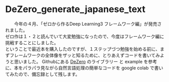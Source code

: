 # DeZero_generate_japanese_text
　　今年の４月、「ゼロから作るDeep Learning3 フレームワーク編」が発売されました。\
ゼロ作は１・２と読んでいて大変勉強になったので、今度はフレームワーク編に挑戦することにしました。\
ということで最近本を購入したのですが、１ステップづつ勉強を始める前に、まずフレームワークの全体像をザッと知るために、とりあえずコードを書いてみようと思いました。
Githubにある [DeZero](https://github.com/oreilly-japan/deep-learning-from-scratch-3) のライブラリー と example を参考に、本をパラパラ見ながら自然言語処理の簡単なコードを google colab で書いてみたので、備忘録として残します。
